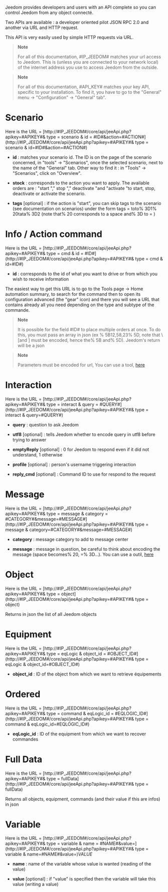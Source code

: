 Jeedom provides developers and users with an API
complete so you can control Jeedom from any object
connecté.

Two APIs are available : a developer oriented pilot
JSON RPC 2.0 and another via URL and HTTP request.

This API is very easily used by simple HTTP requests via
URL.

> **Note**
>
> For all of this documentation, \#IP\_JEEDOM\# matches your url
> access to Jeedom. This is (unless you are connected to your network
> local) of the internet address you use to access Jeedom
> from the outside.

> **Note**
>
> For all of this documentation, \#API\_KEY\# matches your key
> API, specific to your installation. To find it, you have to go to
> the "General" menu → "Configuration" → "General" tab".

Scenario 
========

Here is the URL =
[http://\#IP\_JEEDOM\#/core/api/jeeApi.php?apikey=\#APIKEY\#& type = scenario & id = \#ID\#&action=\#ACTION\#](http://#IP_JEEDOM#/core/api/jeeApi.php?apikey=#APIKEY#& type = scenario & id=#ID#&action=#ACTION#)

-   **id** : matches your scenario id. The ID is on the
    page of the scenario concerned, in &quot;tools&quot; → &quot;Scenarios&quot;, once the
    selected scenario, next to the name of the &quot;General&quot; tab. Other
    way to find it : in &quot;Tools&quot; → &quot;Scenarios&quot;, click on
    "Overview".

-   **stock** : corresponds to the action you want to apply. The
    available orders are : "start "," stop "," deactivate "and
    "activate "to start, stop, deactivate or
    activate the scenario.

-   **tags** \[optional\] : if the action is &quot;start&quot;, you can skip
    tags to the scenario (see documentation on scenarios) under
    the form tags = toto% 3D1% 20tata% 3D2 (note that% 20 corresponds to a
    space and% 3D to = )

Info / Action command 
====================

Here is the URL =
[http://\#IP\_JEEDOM\#/core/api/jeeApi.php?apikey=\#APIKEY\#& type = cmd & id = \#ID\#](http://#IP_JEEDOM#/core/api/jeeApi.php?apikey=#APIKEY#& type = cmd & id=#ID#)

-   **id** : corresponds to the id of what you want to drive or from which
    you wish to receive information

The easiest way to get this URL is to go to the Tools page →
Home automation summary, to search for the command then to open its configuration
advanced (the &quot;gear&quot; icon) and there you will see a URL that contains
already all you need depending on the type and subtype of the
commande.

> **Note**
>
> It is possible for the field \#ID\# to place multiple orders
> at once. To do this, you must pass an array in json (ex
> % 5B12,58,23% 5D, note that \ [and \] must be encoded, hence the% 5B
> and% 5D). Jeedom&#39;s return will be a json

> **Note**
>
> Parameters must be encoded for url, You can use
> a tool, [here](https://meyerweb.com/eric/tools/dencoder/)

Interaction 
===========

Here is the URL =
[http://\#IP\_JEEDOM\#/core/api/jeeApi.php?apikey=\#APIKEY\#& type = interact & query = \#QUERY\#](http://#IP_JEEDOM#/core/api/jeeApi.php?apikey=#APIKEY#& type = interact & query=#QUERY#)

-   **query** : question to ask Jeedom

-   **utf8** \[optional\] : tells Jeedom whether to encode query
    in utf8 before trying to answer

-   **emptyReply** \[optional\] : 0 for Jeedom to respond even if it
    did not understand, 1 otherwise

-   **profile** \[optional\] : person&#39;s username
    triggering interaction

-   **reply\_cmd** \[optional\] : Command ID to use for
    respond to the request

Message 
=======

Here is the URL =
[http://\#IP\_JEEDOM\#/core/api/jeeApi.php?apikey=\#APIKEY\#& type = message & category = \#CATEGORY\#&message=\#MESSAGE\#](http://#IP_JEEDOM#/core/api/jeeApi.php?apikey=#APIKEY#& type = message & category=#CATEGORY#&message=#MESSAGE#)

-   **category** : message category to add to message center

-   **message** : message in question, be careful to think about encoding
    the message (space becomes% 20, =% 3D…). You can use a
    outil, [here](https://meyerweb.com/eric/tools/dencoder/)

Object 
=====

Here is the URL =
[http://\#IP\_JEEDOM\#/core/api/jeeApi.php?apikey=\#APIKEY\#& type = object](http://#IP_JEEDOM#/core/api/jeeApi.php?apikey=#APIKEY#& type = object)

Returns in json the list of all Jeedom objects

Equipment 
==========

Here is the URL =
[http://\#IP\_JEEDOM\#/core/api/jeeApi.php?apikey=\#APIKEY\#& type = eqLogic & object\_id = \#OBJECT\_ID\#](http://#IP_JEEDOM#/core/api/jeeApi.php?apikey=#APIKEY#& type = eqLogic & object_id=#OBJECT_ID#)

-   **object\_id** : ID of the object from which we want to retrieve
    équipements

Ordered 
========

Here is the URL =
[http://\#IP\_JEEDOM\#/core/api/jeeApi.php?apikey=\#APIKEY\#& type = command & eqLogic\_id = \#EQLOGIC\_ID\#](http://#IP_JEEDOM#/core/api/jeeApi.php?apikey=#APIKEY#& type = command & eqLogic_id=#EQLOGIC_ID#)

-   **eqLogic\_id** : ID of the equipment from which we want to recover
    commandes

Full Data 
=========

Here is the URL =
[http://\#IP\_JEEDOM\#/core/api/jeeApi.php?apikey=\#APIKEY\#& type = fullData](http://#IP_JEEDOM#/core/api/jeeApi.php?apikey=#APIKEY#& type = fullData)

Returns all objects, equipment, commands (and their value if this
are infos) in json

Variable 
========

Here is the URL =
[http://\#IP\_JEEDOM\#/core/api/jeeApi.php?apikey=\#APIKEY\#& type = variable & name = \#NAME\#&value=](http://#IP_JEEDOM#/core/api/jeeApi.php?apikey=#APIKEY#& type = variable & name=#NAME#&value=)*VALUE*

-   **name** : name of the variable whose value is wanted (reading of
    the value)

-   **value** \[optional\] : if &quot;value&quot; is specified then the variable
    will take this value (writing a value)


